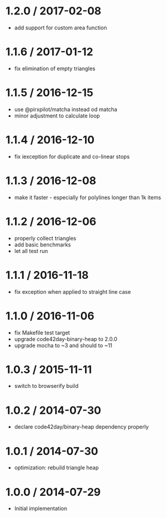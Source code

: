
1.2.0 / 2017-02-08
==================

 * add support for custom area function

1.1.6 / 2017-01-12
==================

 * fix elimination of empty triangles

1.1.5 / 2016-12-15
==================

 * use @pirxpilot/matcha instead od matcha
 * minor adjustment to calculate loop

1.1.4 / 2016-12-10
==================

 * fix iexception for duplicate and co-linear stops

1.1.3 / 2016-12-08
==================

 * make it faster - especially for polylines longer than 1k items 

1.1.2 / 2016-12-06
==================

 * properly collect triangles
 * add basic benchmarks
 * let all test run

1.1.1 / 2016-11-18
==================

 * fix exception when applied to straight line case

1.1.0 / 2016-11-06
==================

 * fix Makefile test target
 * upgrade  code42day-binary-heap to 2.0.0
 * upgrade mocha to ~3 and should to ~11

1.0.3 / 2015-11-11
==================

 * switch to browserify build

1.0.2 / 2014-07-30
==================

 * declare code42day/binary-heap dependency properly

1.0.1 / 2014-07-30
==================

 * optimization: rebuild triangle heap

1.0.0 / 2014-07-29
==================

 * Initial implementation
